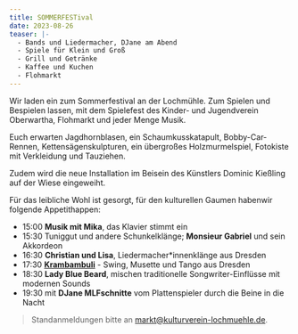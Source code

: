 ```yaml
---
title: SOMMERFESTival
date: 2023-08-26
teaser: |-
  - Bands und Liedermacher, DJane am Abend
  - Spiele für Klein und Groß
  - Grill und Getränke
  - Kaffee und Kuchen
  - Flohmarkt
---
```

Wir laden ein zum Sommerfestival an der Lochmühle. Zum Spielen und Bespielen lassen, mit dem Spielefest des Kinder- und Jugendverein Oberwartha, Flohmarkt und jeder Menge Musik.

Euch erwarten Jagdhornblasen, ein Schaumkusskatapult, Bobby-Car-Rennen, Kettensägenskulpturen, ein übergroßes Holzmurmelspiel, Fotokiste mit Verkleidung und Tauziehen.

Zudem wird die neue Installation im Beisein des Künstlers Dominic Kießling auf der Wiese eingeweiht.

Für das leibliche Wohl ist gesorgt, für den kulturellen Gaumen habenwir folgende Appetithappen:

- 15:00 **Musik mit Mika**, das Klavier stimmt ein
- 15:30 Tuniggut und andere Schunkelklänge; **Monsieur Gabriel** und sein Akkordeon
- 16:30 **Christian und Lisa**, Liedermacher\*innenklänge aus Dresden
- 17:30 [**Krambambuli**](http://www.krambambuli-musik.de/) - Swing, Musette und Tango aus Dresden
- 18:30 **Lady Blue Beard**, mischen traditionelle Songwriter-Einflüsse mit modernen Sounds
- 19:30 mit **DJane MLFschnitte** vom Plattenspieler durch die Beine in die Nacht

> Standanmeldungen bitte an [markt@kulturverein-lochmuehle.de](mailto:markt@kulturverein-lochmuehle.de).

